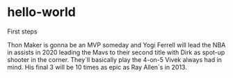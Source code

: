 # hello-world
First steps

Thon Maker is gonna be an MVP someday and Yogi Ferrell will lead the NBA in assists in 2020 leading the Mavs
to their second title with Dirk as spot-up shooter in the corner. They´ll basically play the 4-on-5 Vivek always had in mind.
His final 3 will be 10 times as epic as Ray Allen´s in 2013.

